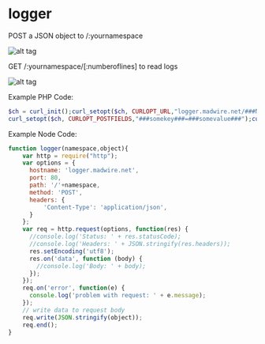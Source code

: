 # logger

POST a JSON object to /:yournamespace

![alt tag](https://s3.amazonaws.com/madshot/ad2b82bb527f25e03f90c7bd1a5f7719.png)

GET /:yournamespace/[:numberoflines] to read logs

![alt tag](https://s3.amazonaws.com/madshot/d741a0e413c6c61b7c6a89427f4dda83.png)



Example PHP Code:
```php
$ch = curl_init();curl_setopt($ch, CURLOPT_URL,"logger.madwire.net/###NAMESPACE###");curl_setopt($ch, CURLOPT_POST, 1);
curl_setopt($ch, CURLOPT_POSTFIELDS,"###somekey###=###somevalue###");curl_exec($ch);curl_close($ch);
```

Example Node Code:
```javascript
function logger(namespace,object){
    var http = require("http");
    var options = {
      hostname: 'logger.madwire.net',
      port: 80,
      path: '/'+namespace,
      method: 'POST',
      headers: {
          'Content-Type': 'application/json',
      }
    };
    var req = http.request(options, function(res) {
      //console.log('Status: ' + res.statusCode);
      //console.log('Headers: ' + JSON.stringify(res.headers));
      res.setEncoding('utf8');
      res.on('data', function (body) {
        //console.log('Body: ' + body);
      });
    });
    req.on('error', function(e) {
      console.log('problem with request: ' + e.message);
    });
    // write data to request body
    req.write(JSON.stringify(object));
    req.end();
}
```
